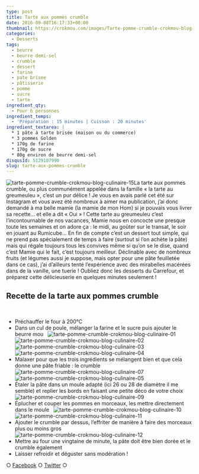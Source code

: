 ```yaml
---
type: post
title: Tarte aux pommes crumble
date: 2016-09-08T16:17:33+00:00
thumbnail: https://crokmou.com/images/Tarte-pomme-crumble-crokmou-blog-culinaire-16.jpg
categories:
  - Desserts
tags:
  - beurre
  - beurre demi-sel
  - crumble
  - dessert
  - farine
  - pate brisee
  - pâtisserie
  - pomme
  - sucre
  - tarte
ingredient_qty:
  - Pour 6 personnes
ingredient_temps:
  - 'Préparation : 15 minutes | Cuisson : 20 minutes'
ingredient_textarea: |
  * 1 pâte à tarte brisée (maison ou du commerce)
  * 3 pommes Golden
  * 170g de farine
  * 170g de sucre
  * 80g environ de beurre demi-sel
disqusId: 5129107990
slug: tarte-aux-pommes-crumble
---
```


![tarte-pomme-crumble-crokmou-blog-culinaire-15](https://crokmou.com/images/Tarte-pomme-crumble-crokmou-blog-culinaire-15_t8wtaa.jpg)La tarte aux pommes crumble, ou plus communément appelée dans la famille « la tarte au greumeuleu », c’est un pur délice ! Je vous en avais parlé cet été sur Instagram et vous avez été nombreux à aimer ma publication, j’ai donc demandé à ma belle mamie (la mamie de mon Hom) si je pouvais vous livrer sa recette… et elle a dit « Oui » ! Cette tarte au greumeuleu c’est l’incontournable de nos vacances, Mamie nous en concocte une presque toute les semaines et on adore ça : le midi, au goûter sur le transat, le soir en jouant au Rumicube… En fin de compte c’est un dessert tout simple, qui ne prend pas spécialement de temps à faire (surtout si l’on achète la pâte) mais qui régale toujours tous les convives même si qu’on se le dise, quand c’est Mamie qui le fait, c’est toujours meilleur. Déclinable avec de nombreux fruits (et légumes aussi je suppose, mais opter pour une pâte feuilletée dans ce cas), j’ai d’ailleurs tenté l’expérience avec des mirabelles macérées dans de la vanille, une tuerie ! Oubliez donc les desserts du Carrefour, et préparez cette délicieuserie en quelques minutes seulement !

## **Recette de la tarte aux pommes crumble**

 
* Préchauffer le four à 200°C
* Dans un cul de poule, mélanger la farine et le sucre puis ajouter le beurre mou   ![tarte-pomme-crumble-crokmou-blog-culinaire-01](https://crokmou.com/images/Tarte-pomme-crumble-crokmou-blog-culinaire-01_bzx7uy.jpg) ![tarte-pomme-crumble-crokmou-blog-culinaire-02](https://crokmou.com/images/Tarte-pomme-crumble-crokmou-blog-culinaire-02_mkwhxm.jpg) ![tarte-pomme-crumble-crokmou-blog-culinaire-03](https://crokmou.com/images/Tarte-pomme-crumble-crokmou-blog-culinaire-03_eeyw84.jpg)![tarte-pomme-crumble-crokmou-blog-culinaire-04](https://crokmou.com/images/Tarte-pomme-crumble-crokmou-blog-culinaire-04_eqs54d.jpg)  
* Malaxer pour que les trois ingrédients se mélangent bien et que cela donne une pâte friable : le crumble   ![tarte-pomme-crumble-crokmou-blog-culinaire-07](https://crokmou.com/images/Tarte-pomme-crumble-crokmou-blog-culinaire-07_mnqwjd.jpg)![tarte-pomme-crumble-crokmou-blog-culinaire-05](https://crokmou.com/images/Tarte-pomme-crumble-crokmou-blog-culinaire-05_dpqhxe.jpg)  
* Étaler la pâte dans un moule adapté (ici 26 ou 28 de diamètre il me semble) et replier les bords en faisant une petite déco de votre choix   ![tarte-pomme-crumble-crokmou-blog-culinaire-09](https://crokmou.com/images/Tarte-pomme-crumble-crokmou-blog-culinaire-09_ufirit.jpg)  
* Éplucher et couper les pommes en morceaux, les mettre directement dans le moule   ![tarte-pomme-crumble-crokmou-blog-culinaire-10](https://crokmou.com/images/Tarte-pomme-crumble-crokmou-blog-culinaire-10_znacd2.jpg)![tarte-pomme-crumble-crokmou-blog-culinaire-11](https://crokmou.com/images/Tarte-pomme-crumble-crokmou-blog-culinaire-11_zsvpqq.jpg)  
* Ajouter le crumble par dessus, l’effriter de manière à faire des morceaux plus ou moins gros   ![tarte-pomme-crumble-crokmou-blog-culinaire-12](https://crokmou.com/images/Tarte-pomme-crumble-crokmou-blog-culinaire-12_adphpj.jpg)  
* Mettre au four une vingtaine de minute, la pâte doit être bien dorée et le crumble également
* Laisser refroidir et déguster sans modération !  

○ [Facebook](https://www.facebook.com/crokmou.blog) ○ [Twitter](https://twitter.com/Crokmou) ○